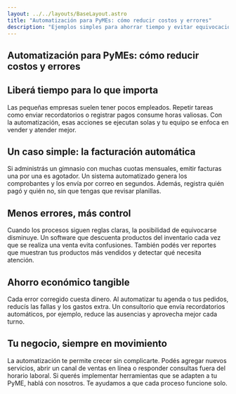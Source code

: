 ```yaml
---
layout: ../../layouts/BaseLayout.astro
title: "Automatización para PyMEs: cómo reducir costos y errores"
description: "Ejemplos simples para ahorrar tiempo y evitar equivocaciones."
---
```


<section class="py-5 text-white">
<div class="container">

# Automatización para PyMEs: cómo reducir costos y errores

## Liberá tiempo para lo que importa
Las pequeñas empresas suelen tener pocos empleados. Repetir tareas como enviar recordatorios o registrar pagos consume horas valiosas. Con la automatización, esas acciones se ejecutan solas y tu equipo se enfoca en vender y atender mejor.

## Un caso simple: la facturación automática
Si administrás un gimnasio con muchas cuotas mensuales, emitir facturas una por una es agotador. Un sistema automatizado genera los comprobantes y los envía por correo en segundos. Además, registra quién pagó y quién no, sin que tengas que revisar planillas.

## Menos errores, más control
Cuando los procesos siguen reglas claras, la posibilidad de equivocarse disminuye. Un software que descuenta productos del inventario cada vez que se realiza una venta evita confusiones. También podés ver reportes que muestran tus productos más vendidos y detectar qué necesita atención.

## Ahorro económico tangible
Cada error corregido cuesta dinero. Al automatizar tu agenda o tus pedidos, reducís las fallas y los gastos extra. Un consultorio que envía recordatorios automáticos, por ejemplo, reduce las ausencias y aprovecha mejor cada turno.

## Tu negocio, siempre en movimiento
La automatización te permite crecer sin complicarte. Podés agregar nuevos servicios, abrir un canal de ventas en línea o responder consultas fuera del horario laboral. Si querés implementar herramientas que se adapten a tu PyME, hablá con nosotros. Te ayudamos a que cada proceso funcione solo.

</div>
</section>
